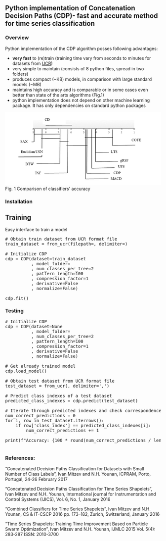 ## Python implementation of Concatenation Decision Paths (CDP)- fast and accurate method for time series classification 

### Overview 
Python implementation of the CDP algorithm posses following advantages: 
- **very fast** to (re)train (training time vary from seconds to minutes for datasets from [UCR](https://www.cs.ucr.edu/~eamonn/time_series_data_2018/))
- very simple to maintain (consists of 8 python files, spread in two folders)
- produces compact (~KB) models, in comparison with large standard models (~MB)  
- maintains high accuracy and is comparable or in some cases even better than state of the arts algorithms (Fig.1) 
- python implementation does not depend on other machine learning package. It has only dependencies on standard python packages

![Accuracy comparison](Accuracy_comparison.png)
Fig. 1 Comparison of classifiers' accuracy  

### Installation 

## Training 

Easy interface to train a model
<pre>
# Obtain train dataset from UCR format file
train_dataset = from_ucr(filepath=<train file path>, delimiter=<delimiter>)

# Initialize CDP
cdp = CDP(dataset=train_dataset
          , model_folder=<model folder path>
          , num_classes_per_tree=2
          , pattern_length=100
          , compression_factor=1
          , derivative=False
          , normalize=False)

cdp.fit()
</pre>

### Testing 

<pre>
# Initialize CDP
cdp = CDP(dataset=None
          , model_folder=<model folder path>
          , num_classes_per_tree=2
          , pattern_length=100
          , compression_factor=1
          , derivative=False
          , normalize=False)

# Get already trained model 
cdp.load_model()

# Obtain test dataset from UCR format file 
test_dataset = from_ucr(<test file path>, delimiter=',')

# Predict class indexes of a test dataset
predicted_class_indexes = cdp.predict(test_dataset)

# Iterate through predicted indexes and check correspondence with the original
num_correct_predictions = 0
for i, row in test_dataset.iterrows():
    if row['class_index'] == predicted_class_indexes[i]:
        num_correct_predictions += 1

print(f"Accuracy: {100 * round(num_correct_predictions / len(predicted_class_indexes), 2)}%")

</pre>

### References: 

“Concatenated Decision Paths Classification for Datasets with Small Number of Class Labels”, Ivan Mitzev and N.H. Younan, ICPRAM, Porto, Portugal, 24-26 February 2017

“Concatenated Decision Paths Classification for Time Series Shapelets”, Ivan Mitzev and N.H. Younan, International journal for Instrumentation and Control Systems (IJICS), Vol. 6, No. 1, January 2016

“Combined Classifiers for Time Series Shapelets”, Ivan Mitzev and N.H. Younan, CS & IT-CSCP 2016 pp. 173–182, Zurich, Switzerland, January 2016

“Time Series Shapelets: Training Time Improvement Based on Particle Swarm Optimization”, Ivan Mitzev and N.H. Younan, IJMLC 2015 Vol. 5(4): 283-287 ISSN: 2010-3700


